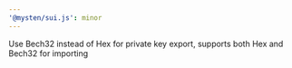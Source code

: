 ```yaml
---
'@mysten/sui.js': minor
---
```


Use Bech32 instead of Hex for private key export, supports both Hex and Bech32 for importing
